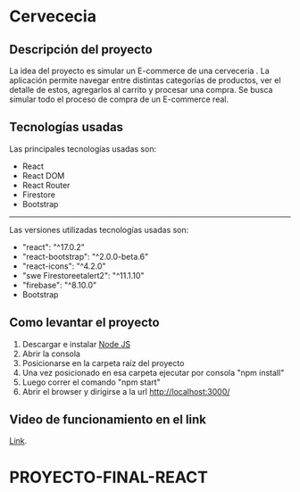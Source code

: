 Cervececia
=========

Descripción del proyecto
-----------------------------------------------------------------------------------------------------

La idea del proyecto es simular un E-commerce de una cerveceria . La aplicación permite navegar entre distintas categorías de productos, ver el detalle de estos, agregarlos al carrito y procesar una compra. Se busca simular todo el proceso de compra de un E-commerce real.

Tecnologías usadas
-----------------------------------------------------------------------------------------

Las principales tecnologías usadas son:

-   React
-   React DOM
-   React Router
-   Firestore
-   Bootstrap
-----------------------------------------------------------------------------------------

Las versiones utilizadas tecnologías usadas son:

- "react": "^17.0.2"
- "react-bootstrap": "^2.0.0-beta.6"
- "react-icons": "^4.2.0"
- "swe Firestoreetalert2": "^11.1.10"
- "firebase": "^8.10.0" 
-   Bootstrap

Como levantar el proyecto
--------------------------------------------------------------------------------------------------

1.  Descargar e instalar [Node JS](https://nodejs.org/en/)
2.  Abrir la consola
3.  Posicionarse en la carpeta raíz del proyecto
4.  Una vez posicionado en esa carpeta ejecutar por consola "npm install"
5.  Luego correr el comando "npm start"
6.  Abrir el browser y dirigirse a la url <http://localhost:3000/>

Video de funcionamiento en el link
--------------------------------------------------------------------------------------------------

[Link](https://www.loom.com/share/49eb2a817ede4dcca5f4976a5316e5ae "Demo").

# PROYECTO-FINAL-REACT
